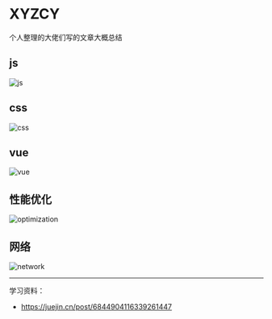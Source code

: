 # XYZCY

个人整理的大佬们写的文章大概总结

## js

![js](https://gitee.com/xyzcy/blog/raw/master/src/assets/img/js.webp)

## css

![css](https://gitee.com/xyzcy/blog/raw/master/src/assets/img/css.webp)

## vue

![vue](https://gitee.com/xyzcy/blog/raw/master/src/assets/img/vue.webp)

## 性能优化

![optimization](https://gitee.com/xyzcy/blog/raw/master/src/assets/img/optimization.webp)

## 网络

![network](https://gitee.com/xyzcy/blog/raw/master/src/assets/img/network.webp)

----

学习资料：

* <https://juejin.cn/post/6844904116339261447>
